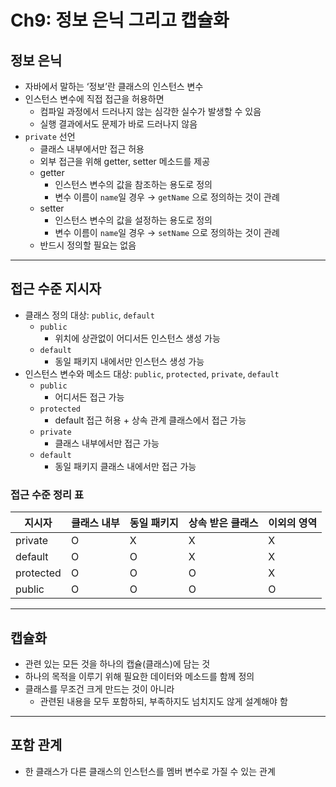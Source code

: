 # Ch9: 정보 은닉 그리고 캡슐화

## 정보 은닉
- 자바에서 말하는 ‘정보’란 클래스의 인스턴스 변수
- 인스턴스 변수에 직접 접근을 허용하면
  - 컴파일 과정에서 드러나지 않는 심각한 실수가 발생할 수 있음
  - 실행 결과에서도 문제가 바로 드러나지 않음
- `private` 선언
  - 클래스 내부에서만 접근 허용
  - 외부 접근을 위해 getter, setter 메소드를 제공
  - getter
    - 인스턴스 변수의 값을 참조하는 용도로 정의
    - 변수 이름이 `name`일 경우 → `getName` 으로 정의하는 것이 관례
  - setter
    - 인스턴스 변수의 값을 설정하는 용도로 정의
    - 변수 이름이 `name`일 경우 → `setName` 으로 정의하는 것이 관례
  - 반드시 정의할 필요는 없음

---

## 접근 수준 지시자
- 클래스 정의 대상: `public`, `default`
  - `public`
    - 위치에 상관없이 어디서든 인스턴스 생성 가능
  - `default`
    - 동일 패키지 내에서만 인스턴스 생성 가능
- 인스턴스 변수와 메소드 대상: `public`, `protected`, `private`, `default`
  - `public`
    - 어디서든 접근 가능
  - `protected`
    - default 접근 허용 + 상속 관계 클래스에서 접근 가능
  - `private`
    - 클래스 내부에서만 접근 가능
  - `default`
    - 동일 패키지 클래스 내에서만 접근 가능

### 접근 수준 정리 표

| 지시자     | 클래스 내부 | 동일 패키지 | 상속 받은 클래스 | 이외의 영역 |
|------------|-------------|-------------|------------------|-------------|
| private    | O           | X           | X                | X           |
| default    | O           | O           | X                | X           |
| protected  | O           | O           | O                | X           |
| public     | O           | O           | O                | O           |

---

## 캡슐화
- 관련 있는 모든 것을 하나의 캡슐(클래스)에 담는 것
- 하나의 목적을 이루기 위해 필요한 데이터와 메소드를 함께 정의
- 클래스를 무조건 크게 만드는 것이 아니라
  - 관련된 내용을 모두 포함하되, 부족하지도 넘치지도 않게 설계해야 함

---

## 포함 관계
- 한 클래스가 다른 클래스의 인스턴스를 멤버 변수로 가질 수 있는 관계
